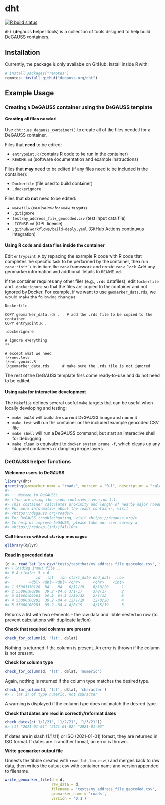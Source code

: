 
<!-- README.md is generated from README.Rmd. Please edit that file -->

# dht

<!-- badges: start -->

[![R build
status](https://github.com/degauss-org/dht/workflows/R-CMD-check/badge.svg)](https://github.com/degauss-org/dht/actions)
<!-- badges: end -->

`dht` (**d**egauss **h**elper **t**ools) is a collection of tools designed to help build [DeGAUSS](https://degauss.org) containers.

## Installation

Currently, the package is only available on GitHub. Install inside R
with:

``` r
# install.packages("remotes")
remotes::install_github("degauss-org/dht")
```

## Example Usage

### Creating a DeGAUSS container using the DeGAUSS template

#### Creating all files needed

Use `dht::use_degauss_container()` to create all of the files needed for a DeGAUSS container.

Files that **need** to be edited:

-   `entrypoint.R` (contains R code to be run in the container)
-   `README.md` (software documentation and example instructions)

Files that **may** need to be edited (if any files need to be included in the container):

-   `Dockerfile` (file used to build container)
-   `.dockerignore`

Files that **do not** need to be edited:

-   `Makefile` (see below for `Make` targets)
-   `.gitignore`
-   `test/my_address_file_geocoded.csv` (test input data file)
-   `LICENSE.md` (GPL license)
-   `.github/workflows/build-deply.yaml` (GitHub Actions continuous integration)

#### Using R code and data files inside the container

Edit `entrypoint.R` by replacing the example R code with R code that
completes the specific task to be performed by the container, then run
`renv::init()` to initiate the `renv` framework and create `renv.lock`.
Add any geomarker information and addtional details to `README.md`.

If the container requires any other files (e.g., `.rds` datafiles), edit
`Dockerfile` and `.dockerignore` so that the files are copied to the
container and not ignored by Docker. For example, if we want to use
`geomarker_data.rds`, we would make the following changes:

`Dockerfile`

    COPY geomarker_data.rds .   # add the .rds file to be copied to the container
    COPY entrypoint.R .

`.dockerignore`

    # ignore everything
    **

    # except what we need
    !/renv.lock
    !/entrypoint.R
    !/geomarker_data.rds      # make sure the .rds file is not ignored

The rest of the DeGAUSS template files come ready-to-use and do not need
to be edited.

#### Using `make` for interactive development

The `Makefile` defines several useful `make` targets that can be useful when locally developing and testing:

- `make build` will build the current DeGAUSS image and name it
- `make test` will run the container on the included example geocoded CSV file
- `make shell` will run a DeGAUSS command, but start an interactive shell for debugging
- `make clean` is equivalent to `docker system prune -f`, which cleans up any stopped containers or dangling image layers

### DeGAUSS helper functions

**Welcome users to DeGAUSS**

``` r
library(dht)
greeting(geomarker_name = "roads", version = "0.1", description = "calculates proximity and length of nearby major roadways")
#> 
#> ── Wecome to DeGAUSS! ──────────────────────────────────────────────────────────
#> ℹ You are using the roads container, version 0.1.
#> This container calculates proximity and length of nearby major roadways.
#> For more information about the roads container, visit
#> <https://degauss.org/roads/>
#> For DeGAUSS troubleshooting, visit <https://degauss.org/>
#> To help us improve DeGAUSS, please take our user survey at
#> <https://redcap.link/jf4lil0n>
```

**Call libraries without startup messages**

``` r
qlibrary(dplyr)
```

**Read in geocoded data**

``` r
(d <- read_lat_lon_csv('tests/testthat/my_address_file_geocoded.csv', sf = T, project_to_crs = 5072))
#> ℹ loading input file...
#> # A tibble: 5 × 6
#>            id   lat   lon start_date end_date  .row
#>         <dbl> <dbl> <dbl> <chr>      <chr>    <int>
#> 1 55001310120  NA    NA   6/11/20    6/18/20      1
#> 2 55000100280  39.2 -84.6 3/1/17     3/8/17       2
#> 3 55000100281  39.3 -84.5 1/30/12    2/6/12       3
#> 4 55000100282  39.2 -84.4 12/1/20    12/8/20      4
#> 5 55000100283  39.2 -84.4 4/8/19     4/15/19      5
```

Returns a list with two elements – the raw data and tibble nested on row
(to prevent calculations with duplicate lat/lon)

**Check that required columns are present**

``` r
check_for_column(d, 'lat', d$lat)
```

Nothing is returned if the column is present. An error is thrown if the
column is not present.

**Check for column type**

``` r
check_for_column(d, 'lat', d$lat, 'numeric')
```

Again, nothing is returned if the column type matches the desired type.

``` r
check_for_column(d, 'lat', d$lat, 'character')
#> ! lat is of type numeric, not character
```

A warning is displayed if the column type does not match the desired
type.

**Check that dates are read in correctly/reformat dates**

``` r
check_dates(c('1/1/21', '1/2/21', '1/3/21'))
#> [1] "2021-01-01" "2021-01-02" "2021-01-03"
```

If dates are in slash (1/1/21) or ISO (2021-01-01) format, they are
returned in ISO format. If dates are in another format, an error is
thrown.

**Write geomarker output file**

Unnests the tibble created with `read_lat_lon_csv()` and merges back to
raw data, then writes the output csv with container name and version
appended to filename.

``` r
write_geomarker_file(d = d, 
                     raw_data = d, 
                     filename = 'tests/my_address_file_geocoded.csv', 
                     geomarker_name = 'roads', 
                     version = '0.1')
```

